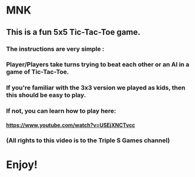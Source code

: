 # MNK
## This is a fun 5x5 Tic-Tac-Toe game.
### The instructions are very simple :
### Player/Players take turns trying to beat each other or an AI in a game of Tic-Tac-Toe.
### If you're familiar with the 3x3 version we played as kids, then this should be easy to play.
### If not, you can learn how to play here:
#### https://www.youtube.com/watch?v=USEjXNCTvcc
### (All rights to this video is to the Triple S Games channel)

# Enjoy!

